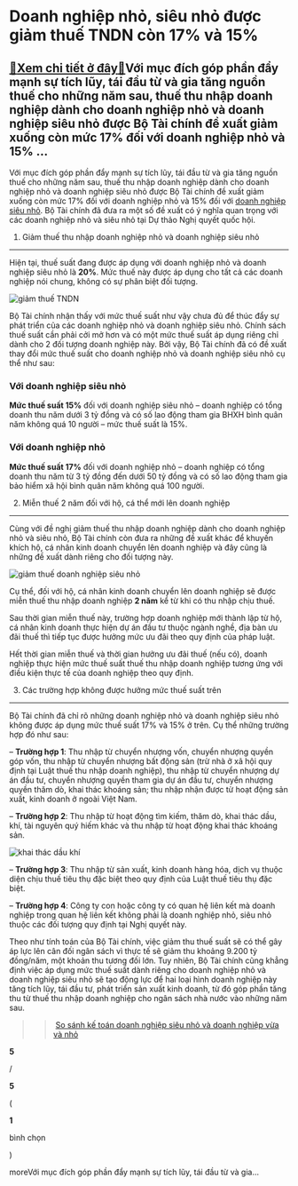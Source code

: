 Doanh nghiệp nhỏ, siêu nhỏ được giảm thuế TNDN còn 17% và 15%
=============================================================

[:gift:Xem chi tiết ở đây:gift:](https://hddtvn.com/doanh-nghiep-nho-sieu-nho-duoc-giam-thue-tndn-con-17-va-15/)Với mục đích góp phần đẩy mạnh sự tích lũy, tái đầu từ và gia tăng nguồn thuế cho những năm sau, thuế thu nhập doanh nghiệp dành cho doanh nghiệp nhỏ và doanh nghiệp siêu nhỏ được Bộ Tài chính đề xuất giảm xuống còn mức 17% đối với doanh nghiệp nhỏ và 15% …
-----------------------------------------------------------------------------------------------------------------------------------------------------------------------------------------------------------------------------------------------------------------

Với mục đích góp phần đẩy mạnh sự tích lũy, tái đầu từ và gia tăng nguồn thuế cho những năm sau, thuế thu nhập doanh nghiệp dành cho doanh nghiệp nhỏ và doanh nghiệp siêu nhỏ được Bộ Tài chính đề xuất giảm xuống còn mức 17% đối với doanh nghiệp nhỏ và 15% đối với [doanh nghiệp siêu nhỏ](#). Bộ Tài chính đã đưa ra một số đề xuất có ý nghĩa quan trọng với các doanh nghiệp nhỏ và siêu nhỏ tại Dự thảo Nghị quyết quốc hội.


1. Giảm thuế thu nhập doanh nghiệp nhỏ và doanh nghiệp siêu nhỏ
---------------------------------------------------------------


Hiện tại, thuế suất đang được áp dụng với doanh nghiệp nhỏ và doanh nghiệp siêu nhỏ là **20%**. Mức thuế này được áp dụng cho tất cả các doanh nghiệp nói chung, không có sự phân biệt đối tượng.


![giảm thuế TNDN](https://hddtvn.com/wp-content/uploads/2021/01/giam-thue-TNDN-1024x536-1.jpg)


Bộ Tài chính nhận thấy với mức thuế suất như vậy chưa đủ để thúc đẩy sự phát triển của các doanh nghiệp nhỏ và doanh nghiệp siêu nhỏ. Chính sách thuế suất cần phải cởi mở hơn và có một mức thuế suất áp dụng riêng chỉ dành cho 2 đối tượng doanh nghiệp này. Bởi vậy, Bộ Tài chính đã có đề xuất thay đổi mức thuế suất cho doanh nghiệp nhỏ và doanh nghiệp siêu nhỏ cụ thể như sau:


### Với doanh nghiệp siêu nhỏ


**Mức thuế suất 15%** đối với doanh nghiệp siêu nhỏ – doanh nghiệp có tổng doanh thu năm dưới 3 tỷ đồng và có số lao động tham gia BHXH bình quân năm không quá 10 người – mức thuế suất là 15%.


### Với doanh nghiệp nhỏ


**Mức thuế suất 17%** đối với doanh nghiệp nhỏ – doanh nghiệp có tổng doanh thu năm từ 3 tỷ đồng đến dưới 50 tỷ đồng và có số lao động tham gia bảo hiểm xã hội bình quân năm không quá 100 người.


2. Miễn thuế 2 năm đối với hộ, cá thể mới lên doanh nghiệp
----------------------------------------------------------


Cùng với đề nghị giảm thuế thu nhập doanh nghiệp dành cho doanh nghiệp nhỏ và siêu nhỏ, Bộ Tài chính còn đưa ra những đề xuất khác để khuyến khích hộ, cá nhân kinh doanh chuyển lên doanh nghiệp và đây cũng là những đề xuất dành riêng cho đối tượng này.


![giảm thuế doanh nghiệp siêu nhỏ](https://hddtvn.com/wp-content/uploads/2021/01/thue-doanh-nghiep-sieu-nho.png)


Cụ thể, đối với hộ, cá nhân kinh doanh chuyển lên doanh nghiệp sẽ được miễn thuế thu nhập doanh nghiệp **2 năm** kể từ khi có thu nhập chịu thuế.


Sau thời gian miễn thuế này, trường hợp doanh nghiệp mới thành lập từ hộ, cá nhân kinh doanh thực hiện dự án đầu tư thuộc ngành nghề, địa bàn ưu đãi thuế thì tiếp tục được hưởng mức ưu đãi theo quy định của pháp luật.


Hết thời gian miễn thuế và thời gian hưởng ưu đãi thuế (nếu có), doanh nghiệp thực hiện mức thuế suất thuế thu nhập doanh nghiệp tương ứng với điều kiện thực tế của doanh nghiệp theo quy định.


3. Các trường hợp không được hưởng mức thuế suất trên
-----------------------------------------------------


Bộ Tài chính đã chỉ rõ những doanh nghiệp nhỏ và doanh nghiệp siêu nhỏ không được áp dụng mức thuế suất 17% và 15% ở trên. Cụ thể những trường hợp đó như sau:


– **Trường hợp 1**: Thu nhập từ chuyển nhượng vốn, chuyển nhượng quyền góp vốn, thu nhập từ chuyển nhượng bất động sản (trừ nhà ở xã hội quy định tại Luật thuế thu nhập doanh nghiệp), thu nhập từ chuyển nhượng dự án đầu tư, chuyển nhượng quyền tham gia dự án đầu tư, chuyển nhượng quyền thăm dò, khai thác khoáng sản; thu nhập nhận được từ hoạt động sản xuất, kinh doanh ở ngoài Việt Nam.


– **Trường hợp 2**: Thu nhập từ hoạt động tìm kiếm, thăm dò, khai thác dầu, khí, tài nguyên quý hiếm khác và thu nhập từ hoạt động khai thác khoáng sản.


![khai thác dầu khí](https://hddtvn.com/wp-content/uploads/2021/01/khai-thac-dau-khi.jpg)


– **Trường hợp 3**: Thu nhập từ sản xuất, kinh doanh hàng hóa, dịch vụ thuộc diện chịu thuế tiêu thụ đặc biệt theo quy định của Luật thuế tiêu thụ đặc biệt.


– **Trường hợp 4**: Công ty con hoặc công ty có quan hệ liên kết mà doanh nghiệp trong quan hệ liên kết không phải là doanh nghiệp nhỏ, siêu nhỏ thuộc các đối tượng quy định tại Nghị quyết này.


Theo như tính toán của Bộ Tài chính, việc giảm thu thuế suất sẽ có thể gây áp lực lên cân đối ngân sách vì thực tế sẽ giảm thu khoảng 9.200 tỷ đồng/năm, một khoản thu tương đối lớn. Tuy nhiên, Bộ Tài chính cũng khẳng định việc áp dụng mức thuế suất dành riêng cho doanh nghiệp nhỏ và doanh nghiệp siêu nhỏ sẽ tạo động lực để hai loại hình doanh nghiệp này tăng tích lũy, tái đầu tư, phát triển sản xuất kinh doanh, từ đó góp phần tăng thu từ thuế thu nhập doanh nghiệp cho ngân sách nhà nước vào những năm sau.


>> [So sánh kế toán doanh nghiệp siêu nhỏ và doanh nghiệp vừa và nhỏ](#)








































**5**  

/  

**5**  

(  

**1**  

  

 bình chọn   

)


moreVới mục đích góp phần đẩy mạnh sự tích lũy, tái đầu từ và gia…

